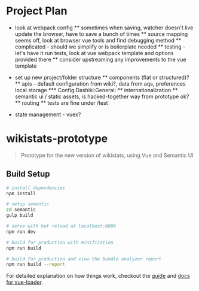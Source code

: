 # Project Plan

* look at webpack config
    ** sometimes when saving, watcher doesn't live update the browser, have to save a bunch of times
    ** source mapping seems off, look at browser vue tools and find debugging method
    ** complicated - should we simplify or is boilerplate needed
    ** testing - let's have it run tests, look at vue webpack template and options provided there
    ** consider upstreaming any improvements to the vue template

* set up new project/folder structure
    ** components (flat or structured)?
    ** apis - default configuration from wiki?, data from aqs, preferences local storage
        *** Config:Dashiki:General:
    ** internationalization
    ** semantic ui / static assets, is hacked-together way from prototype ok?
    ** routing
    ** tests are fine under /test

* state management - vuex?

# wikistats-prototype

> Prototype for the new version of wikistats, using Vue and Semantic UI

## Build Setup

``` bash
# install dependencies
npm install

# setup semantic
cd semantic
gulp build

# serve with hot reload at localhost:8080
npm run dev

# build for production with minification
npm run build

# build for production and view the bundle analyzer report
npm run build --report
```

For detailed explanation on how things work, checkout the [guide](http://vuejs-templates.github.io/webpack/) and [docs for vue-loader](http://vuejs.github.io/vue-loader).
